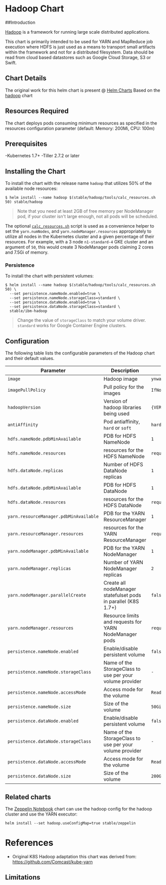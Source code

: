 # Hadoop Chart
##Introduction

[Hadoop](https://hadoop.apache.org/) is a framework for running large scale distributed applications.

This chart is primarily intended to be used for YARN and MapReduce job execution where HDFS is just used as a means to transport small artifacts within the framework and not for a distributed filesystem. Data should be read from cloud based datastores such as Google Cloud Storage, S3 or Swift.

## Chart Details
The original work for this helm chart is present @ [Helm Charts]( https://github.com/helm/charts) Based on the [hadoop]( https://github.com/helm/charts/tree/master/stable/hadoop) chart

## Resources Required
The chart deploys pods consuming minimum resources as specified in the resources configuration parameter (default: Memory: 200Mi, CPU: 100m)

## Prerequisites
-Kubernetes 1.7+
-Tiller 2.7.2 or later

## Installing the Chart

To install the chart with the release name `hadoop` that utilizes 50% of the available node resources:

```
$ helm install --name hadoop $(stable/hadoop/tools/calc_resources.sh 50) stable/hadoop
```

> Note that you need at least 2GB of free memory per NodeManager pod, if your cluster isn't large enough, not all pods will be scheduled.

The optional [`calc_resources.sh`](./tools/calc_resources.sh) script is used as a convenience helper to set the `yarn.numNodes`, and `yarn.nodeManager.resources` appropriately to utilize all nodes in the Kubernetes cluster and a given percentage of their resources. For example, with a 3 node `n1-standard-4` GKE cluster and an argument of `50`, this would create 3 NodeManager pods claiming 2 cores and 7.5Gi of memory.

### Persistence

To install the chart with persistent volumes:

```
$ helm install --name hadoop $(stable/hadoop/tools/calc_resources.sh 50) \
  --set persistence.nameNode.enabled=true \
  --set persistence.nameNode.storageClass=standard \
  --set persistence.dataNode.enabled=true \
  --set persistence.dataNode.storageClass=standard \
  stable/ibm-hadoop
```

> Change the value of `storageClass` to match your volume driver. `standard` works for Google Container Engine clusters.

## Configuration

The following table lists the configurable parameters of the Hadoop chart and their default values.

| Parameter                                         | Description                                                                        | Default                                                          |
| ------------------------------------------------- | -------------------------------                                                    | ---------------------------------------------------------------- |
| `image`                                           | Hadoop image                                                                       | `ynwa/ubuntu-apache-hadoop-ppc64le` |                            |
| `imagePullPolicy`                                 | Pull policy for the images                                                         | `IfNotPresent`                                                   |
| `hadoopVersion`                                   | Version of hadoop libraries being used                                              | `{VERSION}`                                                      |
| `antiAffinity`                                    | Pod antiaffinity, `hard` or `soft`                                                 | `hard`                                                           |
| `hdfs.nameNode.pdbMinAvailable`                   | PDB for HDFS NameNode                                                              | `1`                                                              |
| `hdfs.nameNode.resources`                         | resources for the HDFS NameNode                                                    | `requests:memory=256Mi,cpu=10m,limits:memory=2048Mi,cpu=1000m`   |
| `hdfs.dataNode.replicas`                          | Number of HDFS DataNode replicas                                                   | `1`                                                              |
| `hdfs.dataNode.pdbMinAvailable`                   | PDB for HDFS DataNode                                                              | `1`                                                              |
| `hdfs.dataNode.resources`                         | resources for the HDFS DataNode                                                    | `requests:memory=256Mi,cpu=10m,limits:memory=2048Mi,cpu=1000m`   |
| `yarn.resourceManager.pdbMinAvailable`            | PDB for the YARN ResourceManager                                                   | `1`                                                              |
| `yarn.resourceManager.resources`                  | resources for the YARN ResourceManager                                             | `requests:memory=256Mi,cpu=10m,limits:memory=2048Mi,cpu=1000m`   |
| `yarn.nodeManager.pdbMinAvailable`                | PDB for the YARN NodeManager                                                       | `1`                                                              |
| `yarn.nodeManager.replicas`                       | Number of YARN NodeManager replicas                                                | `2`                                                              |
| `yarn.nodeManager.parallelCreate`                 | Create all nodeManager statefulset pods in parallel (K8S 1.7+)                     | `false`                                                          |
| `yarn.nodeManager.resources`                      | Resource limits and requests for YARN NodeManager pods                             | `requests:memory=2048Mi,cpu=1000m,limits:memory=2048Mi,cpu=1000m`|
| `persistence.nameNode.enabled`                    | Enable/disable persistent volume                                                   | `false`                                                          | 
| `persistence.nameNode.storageClass`               | Name of the StorageClass to use per your volume provider                           | `-`                                                              |
| `persistence.nameNode.accessMode`                 | Access mode for the volume                                                         | `ReadWriteOnce`                                                  |
| `persistence.nameNode.size`                       | Size of the volume                                                                 | `50Gi`                                                           |
| `persistence.dataNode.enabled`                    | Enable/disable persistent volume                                                   | `false`                                                          | 
| `persistence.dataNode.storageClass`               | Name of the StorageClass to use per your volume provider                           | `-`                                                              |
| `persistence.dataNode.accessMode`                 | Access mode for the volume                                                         | `ReadWriteOnce`                                                  |
| `persistence.dataNode.size`                       | Size of the volume                                                                 | `200Gi`                                                          |

## Related charts

The [Zeppelin Notebook](https://github.com/kubernetes/charts/tree/master/stable/zeppelin) chart can use the hadoop config for the hadoop cluster and use the YARN executor:

```
helm install --set hadoop.useConfigMap=true stable/zeppelin
```

# References

- Original K8S Hadoop adaptation this chart was derived from: https://github.com/Comcast/kube-yarn

## Limitations
